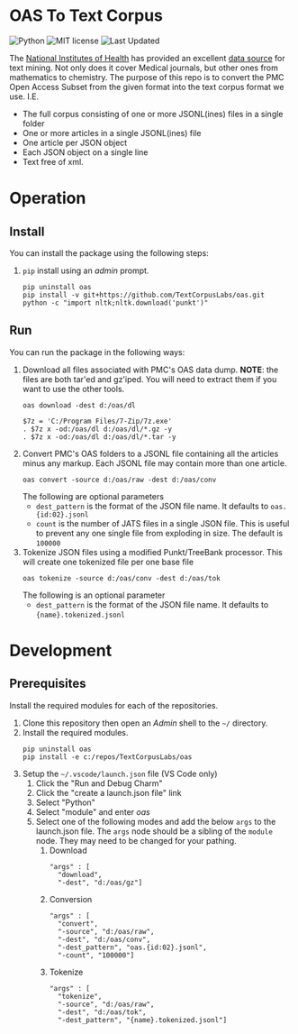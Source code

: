# OAS To Text Corpus

![Python](https://img.shields.io/badge/python-3.x-blue.svg)
![MIT license](https://img.shields.io/badge/License-MIT-green.svg)
![Last Updated](https://img.shields.io/badge/Last%20Updated-2022.09.27-success.svg)

The [National Institutes of Health](https://nih.gov) has provided an excellent [data source](https://www.ncbi.nlm.nih.gov/pmc/tools/textmining/) for text mining.
Not only does it cover Medical journals, but other ones from mathematics to chemistry.
The purpose of this repo is to convert the PMC Open Access Subset from the given format into the text corpus format we use.
I.E.

* The full corpus consisting of one or more JSONL(ines) files in a single folder
* One or more articles in a single JSONL(ines) file
* One article per JSON object
* Each JSON object on a single line
* Text free of xml.

# Operation

## Install

You can install the package using the following steps:

1. `pip` install using an _admin_ prompt.
   ```{ps1}
   pip uninstall oas
   pip install -v git+https://github.com/TextCorpusLabs/oas.git
   python -c "import nltk;nltk.download('punkt')"
   ```

## Run

You can run the package in the following ways:

1. Download all files associated with PMC's OAS data dump.
   **NOTE**: the files are both tar'ed and gz'iped.
   You will need to extract them if you want to use the other tools.
   ```{ps1}   
   oas download -dest d:/oas/dl

   $7z = 'C:/Program Files/7-Zip/7z.exe'
   . $7z x -od:/oas/dl d:/oas/dl/*.gz -y
   . $7z x -od:/oas/dl d:/oas/dl/*.tar -y
   ``` 
2. Convert PMC's OAS folders to a JSONL file containing all the articles minus any markup.
   Each JSONL file may contain more than one article.
   ```{ps1}
   oas convert -source d:/oas/raw -dest d:/oas/conv
   ```
   The following are optional parameters
   * `dest_pattern` is the format of the JSON file name.
     It defaults to `oas.{id:02}.jsonl`
   * `count` is the number of JATS files in a single JSON file.
     This is useful to prevent any one single file from exploding in size.
     The default is `100000`
3. Tokenize JSON files using a modified Punkt/TreeBank processor.
   This will create one tokenized file per one base file
   ```{ps1}
   oas tokenize -source d:/oas/conv -dest d:/oas/tok
   ```
   The following is an optional parameter
   * `dest_pattern` is the format of the JSON file name.
     It defaults to `{name}.tokenized.jsonl`

# Development

## Prerequisites

Install the required modules for each of the repositories.

1. Clone this repository then open an _Admin_ shell to the `~/` directory.
2. Install the required modules.
   ```{shell}
   pip uninstall oas
   pip install -e c:/repos/TextCorpusLabs/oas
   ```
3. Setup the `~/.vscode/launch.json` file (VS Code only)
   1. Click the "Run and Debug Charm"
   2. Click the "create a launch.json file" link
   3. Select "Python"
   4. Select "module" and enter _oas_
   5. Select one of the following modes and add the below `args` to the launch.json file.
      The `args` node should be a sibling of the `module` node.
      They may need to be changed for your pathing.
      1. Download
         ```{json}
         "args" : [
           "download",
           "-dest", "d:/oas/gz"]
         ```
      2. Conversion
         ```{json}
         "args" : [
           "convert",
           "-source", "d:/oas/raw",
           "-dest", "d:/oas/conv",
           "-dest_pattern", "oas.{id:02}.jsonl",
           "-count", "100000"]
         ```
      3. Tokenize
         ```{json}
         "args" : [
           "tokenize",
           "-source", "d:/oas/raw",
           "-dest", "d:/oas/tok",
           "-dest_pattern", "{name}.tokenized.jsonl"]
         ```
